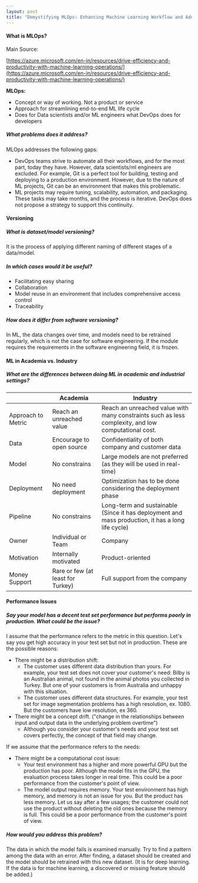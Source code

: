 ```yaml
---
layout: post
title: "Demystifying MLOps: Enhancing Machine Learning Workflow and Addressing Key Challenges"
---
```


#### What is MLOps?

Main Source:

[https://azure.microsoft.com/en-in/resources/drive-efficiency-and-productivity-with-machine-learning-operations/](https://azure.microsoft.com/en-in/resources/drive-efficiency-and-productivity-with-machine-learning-operations/)

**MLOps:**

- Concept or way of working. Not a product or service
- Approach for streamlining end-to-end ML life cycle
- Does for Data scientists and/or ML engineers what DevOps does for developers

##### What problems does it address?

MLOps addresses the following gaps:

- DevOps teams strive to automate all their workflows, and for the most part, today they have. However, data scientists/ml engineers are excluded. For example, Git is a perfect tool for building, testing and deploying to a production environment. However, due to the nature of ML projects, Git can be an environment that makes this problematic.
- ML projects may require tuning, scalability, automation, and packaging. These tasks may take months, and the process is iterative. DevOps does not propose a strategy to support this continuity.

#### Versioning

##### What is dataset/model versioning?

It is the process of applying different naming of different stages of a data/model.

##### In which cases would it be useful?

- Facilitating easy sharing
- Collaboration
- Model reuse in an environment that includes comprehensive access control
- Traceability

##### How does it differ from software versioning?

In ML, the data changes over time, and models need to be retrained regularly, which is not the case for software engineering. If the module requires the requirements in the software engineering field, it is frozen.

#### ML in Academia vs. Industry

##### What are the differences between doing ML in academic and industrial settings?

|  | Academia | Industry |
| --- | --- | --- |
| Approach to Metric | Reach an unreached value | Reach an unreached value with many constraints such as less complexity, and low computational cost.  |
| Data | Encourage to open source | Confidentiality of both company and customer data |
| Model | No constrains | Large models are not preferred (as they will be used in real-time) |
| Deployment | No need deployment | Optimization has to be done considering the deployment phase |
| Pipeline | No constrains | Long-term and sustainable (Since it has deployment and mass production, it has a long life cycle) |
| Owner | Individual or Team | Company |
| Motivation | Internally motivated | Product-oriented |
| Money Support | Rare or few (at least for Turkey) | Full support from the company |

#### Performance Issues

##### Say your model has a decent test set performance but performs poorly in production. What could be the issue?

I assume that the performance refers to the metric in this question. Let's say you get high accuracy in your test set but not in production. These are the possible reasons:

- There might be a distribution shift:
    - The customer uses different data distribution than yours. For example, your test set does not cover your customer's need: Bilby is an Australian animal, not found in the animal photos you collected in Turkey. But one of your customers is from Australia and unhappy with this situation.
    - The customer uses different data structures. For example, your test set for image segmentation problems has a high resolution, ex. 1080. But the customers have low resolution, ex 360.
- There might be a concept drift. ("change in the relationships between input and output data in the underlying problem overtime")
    - Although you consider your customer's needs and your test set covers perfectly, the concept of that field may change.

If we assume that the performance refers to the needs:

- There might be a computational cost issue:
    - Your test environment has a higher and more powerful GPU but the production has poor. Although the model fits in the GPU, the evaluation process takes longer in real time. This could be a poor performance from the customer's point of view.
    - The model output requires memory. Your test environment has high memory, and memory is not an issue for you. But the product has less memory. Let us say after a few usages; the customer could not use the product without deleting the old ones because the memory is full. This could be a poor performance from the customer's point of view.

##### How would you address this problem?

The data in which the model fails is examined manually. Try to find a pattern among the data with an error. After finding, a dataset should be created and the model should be retrained with this new dataset. (It is for deep learning. If the data is for machine learning, a discovered or missing feature should be added.)
